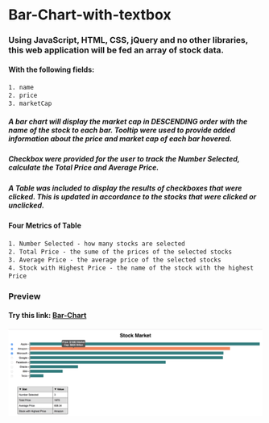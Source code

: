 # Bar-Chart-with-textbox

### Using JavaScript, HTML, CSS, jQuery and no other libraries, this web application will be fed an array of stock data. 

#### **With the following fields:**
	1. name
	2. price
	3. marketCap

##### A **bar chart** will display the market cap in **DESCENDING** order with the name of the stock to each bar. Tooltip were used to provide added information about the price and market cap of each bar hovered.

##### **Checkbox** were provided for the user to track the **Number Selected**, calculate the **Total Price and Average Price**.

##### A **Table** was included to display the results of checkboxes that were clicked. This is updated in accordance to the stocks that were clicked or unclicked.

#### **Four Metrics of Table**
	1. Number Selected - how many stocks are selected
	2. Total Price - the sume of the prices of the selected stocks
	3. Average Price - the average price of the selected stocks
	4. Stock with Highest Price - the name of the stock with the highest Price

### Preview

#### Try this link: [Bar-Chart](https://joycedelatorre.github.io/Bar-Chart/)

![preview](https://github.com/joycedelatorre/Bar-Chart/blob/master/images/preview.png "preview")
